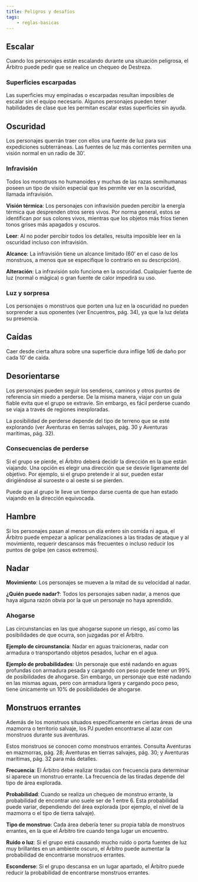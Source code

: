 ```yaml
---
title: Peligros y desafíos
tags:
    - reglas-basicas
---
```


## Escalar
Cuando los personajes están escalando durante una situación peligrosa, el Árbitro puede pedir que se realice un chequeo de Destreza.

### Superficies escarpadas
Las superficies muy empinadas o escarpadas resultan imposibles de escalar sin el equipo necesario. Algunos personajes pueden tener habilidades de clase que les permitan escalar estas superficies sin ayuda.

## Oscuridad
Los personajes querrán traer con ellos una fuente de luz para sus expediciones subterráneas. Las fuentes de luz más corrientes permiten una visión normal en un radio de 30’.

### Infravisión
Todos los monstruos no humanoides y muchas de las razas semihumanas poseen un tipo de visión especial que les permite ver en la oscuridad, llamada infravisión.

**Visión térmica**: Los personajes con infravisión pueden percibir la energía térmica que desprenden otros seres vivos. Por norma general, estos se identifican por sus colores vivos, mientras que los objetos más fríos tienen tonos grises más apagados y oscuros.

**Leer**: Al no poder percibir todos los detalles, resulta imposible leer en la oscuridad incluso con infravisión.

**Alcance**: La infravisión tiene un alcance limitado (60’ en el caso de los monstruos, a menos que se especifique lo contrario en su descripción).

**Alteración**: La infravisión solo funciona en la oscuridad. Cualquier fuente de luz (normal o mágica) o gran fuente de calor impedirá su uso.

### Luz y sorpresa
Los personajes o monstruos que porten una luz en la oscuridad no pueden sorprender a sus oponentes (ver Encuentros, pág. 34), ya que la luz delata su presencia.

## Caídas
Caer desde cierta altura sobre una superficie dura inflige 1d6 de daño por cada 10’ de caída.

## Desorientarse
Los personajes pueden seguir los senderos, caminos y otros puntos de referencia sin miedo a perderse. De la misma manera, viajar con un guía fiable evita que el grupo se extravíe. Sin embargo, es fácil perderse cuando se viaja a través de regiones inexploradas.

La posibilidad de perderse depende del tipo de terreno que se esté explorando (ver Aventuras en tierras salvajes, pág. 30 y Aventuras marítimas, pág. 32).

### Consecuencias de perderse
Si el grupo se pierde, el Árbitro deberá decidir la dirección en la que están viajando. Una opción es elegir una dirección que se desvíe ligeramente del objetivo. Por ejemplo, si el grupo pretende ir al sur, pueden estar dirigiéndose al suroeste o al oeste si se pierden.

Puede que al grupo le lleve un tiempo darse cuenta de que han estado viajando en la dirección equivocada.

## Hambre
Si los personajes pasan al menos un día entero sin comida ni agua, el Árbitro puede empezar a aplicar penalizaciones a las tiradas de ataque y al movimiento, requerir descansos más frecuentes o incluso reducir los puntos de golpe (en casos extremos).

## Nadar
**Movimiento**: Los personajes se mueven a la mitad de su velocidad al nadar.

**¿Quién puede nadar?**: Todos los personajes saben nadar, a menos que haya alguna razón obvia por la que un personaje no haya aprendido.

### Ahogarse
Las circunstancias en las que ahogarse supone un riesgo, así como las posibilidades de que ocurra, son juzgadas por el Árbitro.

**Ejemplo de circunstancia**: Nadar en aguas traicioneras, nadar con armadura o transportando objetos pesados, luchar en el agua.

**Ejemplo de probabilidades**: Un personaje que esté nadando en aguas profundas con armadura pesada y cargando con peso puede tener un 99% de posibilidades de ahogarse. Sin embargo, un personaje que esté nadando en las mismas aguas, pero con armadura ligera y cargando poco peso, tiene únicamente un 10% de posibilidades de ahogarse.

## Monstruos errantes
Además de los monstruos situados específicamente en ciertas áreas de una mazmorra o territorio salvaje, los PJ pueden encontrarse al azar con monstruos durante sus aventuras.

Estos monstruos se conocen como monstruos errantes. Consulta Aventuras en mazmorras, pág. 28; Aventuras en tierras salvajes, pág. 30; y Aventuras marítimas, pág. 32 para más detalles.

**Frecuencia**: El Árbitro debe realizar tiradas con frecuencia para determinar si aparece un monstruo errante. La frecuencia de las tiradas depende del tipo de área explorada.

**Probabilidad**: Cuando se realiza un chequeo de monstruo errante, la probabilidad de encontrar uno suele ser de 1 entre 6. Esta probabilidad puede variar, dependiendo del área explorada (por ejemplo, el nivel de la mazmorra o el tipo de tierra salvaje).

**Tipo de monstruo**: Cada área debería tener su propia tabla de monstruos errantes, en la que el Árbitro tire cuando tenga lugar un encuentro.

**Ruido o luz**: Si el grupo está causando mucho ruido o porta fuentes de luz muy brillantes en un ambiente oscuro, el Árbitro puede aumentar la probabilidad de encontrarse monstruos errantes.

**Esconderse**: Si el grupo descansa en un lugar apartado, el Árbitro puede reducir la probabilidad de encontrarse monstruos errantes.
